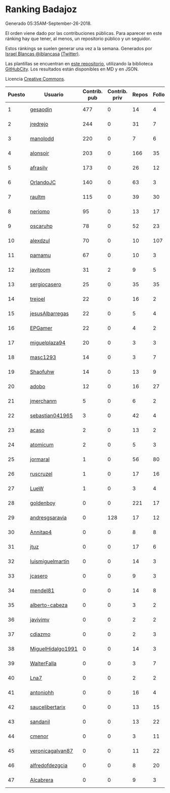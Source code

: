 # Ranking Badajoz

Generado 05:35AM-September-26-2018.

El orden viene dado por las contribuciones públicas. Para aparecer en este ránking hay que tener, al menos, un repositorio público y un seguidor.

Estos ránkings se suelen generar una vez a la semana. Generados por [Israel Blancas @iblancasa](https://github.com/iblancasa/) [(Twitter)](https://twitter.com/iblancasa).

Las plantillas se encuentran en [este repositorio](https://github.com/iblancasa/GH-Spanish-Ranking), utilizando la biblioteca [GitHubCity](https://github.com/iblancasa/GitHubCity). Los resultados están disponibles en MD y en JSON.

Licencia [Creative Commons](https://creativecommons.org/licenses/by/4.0/).

| Puesto   |  Usuario  | Contrib. pub | Contrib. priv |Repos| Followers | Desde |  Avatar  |
|----------|-----------|--------------|---------------|-----|-----------|-------|----------|
|1|[gesaodin](https://github.com/gesaodin)|477|0|14|4|2015-03-13|![gesaodin]()|
|2|[jredrejo](https://github.com/jredrejo)|244|0|31|7|2011-08-27|![jredrejo]()|
|3|[manolodd](https://github.com/manolodd)|220|0|7|6|2013-08-08|![manolodd]()|
|4|[alonsoir](https://github.com/alonsoir)|203|0|166|35|2012-09-23|![alonsoir]()|
|5|[afrasilv](https://github.com/afrasilv)|173|0|26|12|2014-10-15|![afrasilv]()|
|6|[OrlandoJC](https://github.com/OrlandoJC)|140|0|63|3|2016-04-15|![OrlandoJC]()|
|7|[raultm](https://github.com/raultm)|115|0|39|30|2011-03-09|![raultm]()|
|8|[neriomo](https://github.com/neriomo)|95|0|13|17|2015-01-17|![neriomo]()|
|9|[oscaruhp](https://github.com/oscaruhp)|78|0|52|23|2011-06-18|![oscaruhp]()|
|10|[alexdzul](https://github.com/alexdzul)|70|0|10|107|2012-06-29|![alexdzul]()|
|11|[pamamu](https://github.com/pamamu)|67|0|10|3|2014-11-19|![pamamu]()|
|12|[javitoom](https://github.com/javitoom)|31|2|9|5|2015-09-16|![javitoom]()|
|13|[sergiocasero](https://github.com/sergiocasero)|25|0|35|35|2015-02-03|![sergiocasero]()|
|14|[trejoel](https://github.com/trejoel)|22|0|16|2|2014-12-05|![trejoel]()|
|15|[jesusAlbarregas](https://github.com/jesusAlbarregas)|22|0|5|4|2015-11-05|![jesusAlbarregas]()|
|16|[EPGamer](https://github.com/EPGamer)|22|0|4|2|2017-10-04|![EPGamer]()|
|17|[miguelplaza94](https://github.com/miguelplaza94)|20|0|3|3|2015-04-05|![miguelplaza94]()|
|18|[masc1293](https://github.com/masc1293)|14|0|3|7|2013-10-08|![masc1293]()|
|19|[Shaofuhw](https://github.com/Shaofuhw)|14|0|13|9|2015-12-11|![Shaofuhw]()|
|20|[adobo](https://github.com/adobo)|12|0|16|27|2011-05-09|![adobo]()|
|21|[jmerchanm](https://github.com/jmerchanm)|5|0|6|2|2016-01-10|![jmerchanm]()|
|22|[sebastian041965](https://github.com/sebastian041965)|3|0|42|4|2013-10-07|![sebastian041965]()|
|23|[acaso](https://github.com/acaso)|2|0|13|2|2011-08-12|![acaso]()|
|24|[atomicum](https://github.com/atomicum)|2|0|5|3|2014-01-13|![atomicum]()|
|25|[jormaral](https://github.com/jormaral)|1|0|56|80|2011-06-03|![jormaral]()|
|26|[ruscruzel](https://github.com/ruscruzel)|1|0|17|16|2013-07-09|![ruscruzel]()|
|27|[LueW](https://github.com/LueW)|1|0|3|4|2016-07-06|![LueW]()|
|28|[goldenboy](https://github.com/goldenboy)|0|0|221|17|2009-05-27|![goldenboy]()|
|29|[andresgsaravia](https://github.com/andresgsaravia)|0|128|17|12|2011-06-13|![andresgsaravia]()|
|30|[Annitap4](https://github.com/Annitap4)|0|0|8|8|2010-08-30|![Annitap4]()|
|31|[jtuz](https://github.com/jtuz)|0|0|17|6|2011-12-01|![jtuz]()|
|32|[luismiguelmartin](https://github.com/luismiguelmartin)|0|0|14|3|2012-07-07|![luismiguelmartin]()|
|33|[jcasero](https://github.com/jcasero)|0|0|9|3|2012-05-06|![jcasero]()|
|34|[mendel81](https://github.com/mendel81)|0|0|14|8|2012-07-18|![mendel81]()|
|35|[alberto-cabeza](https://github.com/alberto-cabeza)|0|0|3|2|2013-12-19|![alberto-cabeza]()|
|36|[javivimv](https://github.com/javivimv)|0|0|2|2|2014-02-17|![javivimv]()|
|37|[cdiazmo](https://github.com/cdiazmo)|0|0|2|3|2014-09-23|![cdiazmo]()|
|38|[MiguelHidalgo1991](https://github.com/MiguelHidalgo1991)|0|0|14|3|2015-02-03|![MiguelHidalgo1991]()|
|39|[WalterFalla](https://github.com/WalterFalla)|0|0|3|7|2015-02-10|![WalterFalla]()|
|40|[Lna7](https://github.com/Lna7)|0|0|2|2|2015-11-09|![Lna7]()|
|41|[antoniohh](https://github.com/antoniohh)|0|0|16|4|2016-02-03|![antoniohh]()|
|42|[saucelibertarix](https://github.com/saucelibertarix)|0|0|13|15|2016-10-07|![saucelibertarix]()|
|43|[sandanil](https://github.com/sandanil)|0|0|13|22|2016-10-07|![sandanil]()|
|44|[cmenor](https://github.com/cmenor)|0|0|3|11|2016-10-07|![cmenor]()|
|45|[veronicagalvan87](https://github.com/veronicagalvan87)|0|0|11|22|2016-10-07|![veronicagalvan87]()|
|46|[alfredofdezgcia](https://github.com/alfredofdezgcia)|0|0|8|20|2016-11-08|![alfredofdezgcia]()|
|47|[Alcabrera](https://github.com/Alcabrera)|0|0|9|3|2017-02-23|![Alcabrera]()|
